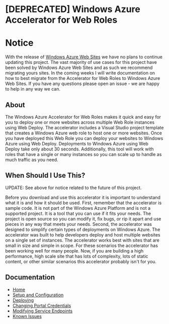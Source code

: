 # [DEPRECATED] Windows Azure Accelerator for Web Roles #

# Notice
With the release of [Windows Azure Web Sites](http://www.windowsazure.com/en-us/home/scenarios/web-sites/) we have no plans to continue updating this project. The vast majority of use cases for this project have been solved by Windows Azure Web Sites and as such we recommend migrating yours sites. In the coming weeks I will write documentation on how to best migrate from the Accelerator for Web Roles to Windows Azure Web Sites. If you have any questions please open an issue - we are happy to help in any way we can.

## About
The Windows Azure Accelerator for Web Roles makes it quick and easy for you to deploy one or more websites across multiple Web Role instances using Web Deploy. The accelerator includes a Visual Studio project template that creates a Windows Azure web role to host one or more websites. Once you have deployed this Web Role you can deploy your websites to Windows Azure using Web Deploy. Deployments to Windows Azure using Web Deploy take only about 30 seconds. Additionally, this tool will work with roles that have a single or many instances so you can scale up to handle as much traffic as you need.


## When Should I Use This? ##
UPDATE: See above for notice related to the future of this project. 

Before you download and use this accelerator it is important to understand what it is and how it should be used. First, remember that the accelerator is sample code. It is not part of the Windows Azure Platform and is not a supported project. It is a tool that you can use if it fits your needs. The project is open source so you can modify it, fix bugs, or rip it apart and use pieces in any way that meets your needs. Second, the accelerator was designed to simplify certain types of deployments on Windows Azure. The accelerator was built to help developers deploy and host multiple websites on a single set of instances. The accelerator works best with sites that are small in size and simple in scope. For these scenarios the accelerator has been working well for many people. Now, if you are building a high performance, high scale site that has lots of complexity, lots of static content, or other similar scenarios this accelerator probably isn't for you.

## Documentation ##
* [Home](/WindowsAzure-Accelerators/wa-accelerator-webroles/wiki)
* [Setup and Configuration](/WindowsAzure-Accelerators/wa-accelerator-webroles/wiki/Setup-and-Configuration)
* [Deploying](/WindowsAzure-Accelerators/wa-accelerator-webroles/wiki/Deploying)
* [Changing Portal Credentials](/WindowsAzure-Accelerators/wa-accelerator-webroles/wiki/portal-credentials)
* [Modifying Service Endpoints](/WindowsAzure-Accelerators/wa-accelerator-webroles/wiki/service-endpoints)
* [Known Issues](/WindowsAzure-Accelerators/wa-accelerator-webroles/wiki/known-issues)